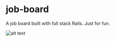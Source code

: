 # job-board

A job board built with full stack Rails. Just for fun.

![alt text](https://raw.githubusercontent.com/laaksomavrick/job-board/master/app/assets/images/main.jpg)


